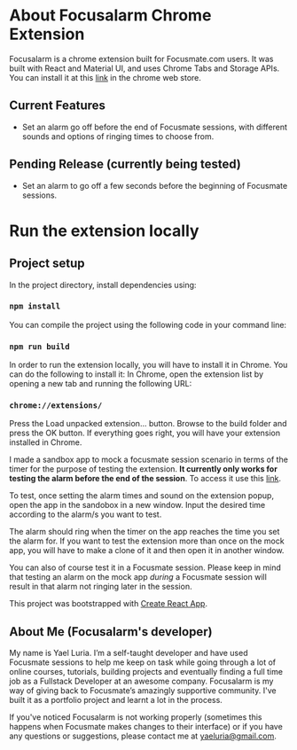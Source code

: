 
About Focusalarm Chrome Extension
====================================

Focusalarm is a chrome extension built for Focusmate.com users. It was built with React and Material UI, and uses Chrome Tabs and Storage APIs. You can install it at this [link](https://chrome.google.com/webstore/detail/focusalarm/ilcajdpmgfbeggnpffmohcopdgpcdndh) in the chrome web store.

## Current Features

* Set an alarm go off before the end of Focusmate sessions, with different sounds and options of ringing times to choose from. 

## Pending Release (currently being tested)

* Set an alarm to go off a few seconds before the beginning of Focusmate sessions.


Run the extension locally
=============================

## Project setup

In the project directory, install dependencies using:

### `npm install`

You can compile the project using the following code in your command line:

### `npm run build`

In order to run the extension locally, you will have to install it in Chrome. You can do the following to install it:
In Chrome, open the extension list by opening a new tab and running the following URL:

### `chrome://extensions/`

Press the Load unpacked extension… button.
Browse to the build folder and press the OK button.
If everything goes right, you will have your extension installed in Chrome.

I made a sandbox app to mock a focusmate session scenario in terms of the timer for the purpose of testing the extension. **It currently only works for testing the alarm before the end of the session**. 
To access it use this [link](https://codesandbox.io/s/focusalarm-tester-updated-264-yrnj3). 

 To test, once setting the alarm times and sound on the extension popup,
 open the app in the sandobox in a new window. Input the desired time according to the alarm/s you want to test. 

The alarm should ring when the timer on the app reaches the time you set the alarm for. If you want to test the extension more than once on the mock app, you will have to make a clone of it and then open it in another window.

You can also of course test it in a Focusmate session. Please keep in mind that testing an alarm on the mock app *during* a Focusmate session will result in that alarm not ringing later in the session.

This project was bootstrapped with [Create React App](https://github.com/facebook/create-react-app).

About Me (Focusalarm's developer)
---------------------------------
My name is Yael Luria. I’m a self-taught developer and have used Focusmate sessions to help me keep on task while going through a lot of online courses, tutorials, building projects and eventually finding a full time job as a Fullstack Developer at an awesome company. Focusalarm is my way of giving back to Focusmate’s amazingly supportive community. I've built it as a portfolio project and learnt a lot in the process.

If you've noticed Focusalarm is not working properly (sometimes this happens when Focusmate makes changes to their interface) or if you have any questions or suggestions, please contact me at yaeluria@gmail.com.
